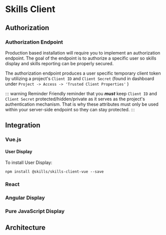 # Skills Client


## Authorization

### Authorization Endpoint

Production based installation will require you to implement an authorization endpoint. 
The goal of the endpoint is to authorize a specific user so skills display and skills reporting can be properly secured.    


The authorization endpoint produces a user specific temporary client token by utilizing a project's ```Client ID``` and ```Client Secret``` 
(found in dashboard under ```Project -> Access -> 'Trusted Client Properties'``` ) 

::: warning Reminder
Friendly reminder that you ***must*** keep ```Client ID``` and ```Client Secret``` protected/hidden/private as it serves as the
project's authentication mechanism. That is why these attributes must only be used within your server-side endpoint so they can
stay protected. 
:::





## Integration
### Vue.js

#### User Display

To install User Display:

```
npm install @skills/skills-client-vue --save
```

### React
### Angular Display
### Pure JavaScript Display
## Architecture

